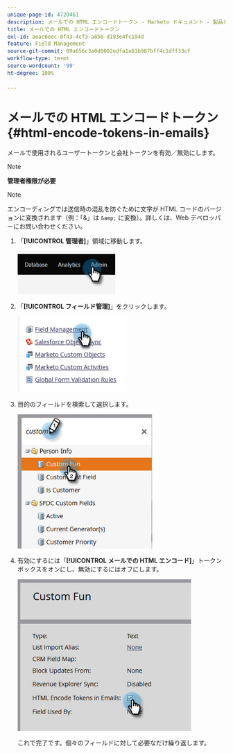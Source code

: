 ```yaml
---
unique-page-id: 4720461
description: メールでの HTML エンコードトークン - Marketo ドキュメント - 製品ドキュメント
title: メールでの HTML エンコードトークン
exl-id: aeac6eec-0f43-4cf3-a850-d193e4fc194d
feature: Field Management
source-git-commit: 09a656c3a0d0002edfa1a61b987bff4c1dff33cf
workflow-type: tm+mt
source-wordcount: '99'
ht-degree: 100%

---
```


# メールでの HTML エンコードトークン {#html-encode-tokens-in-emails}

メールで使用されるユーザートークンと会社トークンを有効／無効にします。

>[!NOTE]
>
>**管理者権限が必要**

>[!NOTE]
>
>エンコーディングでは送信時の混乱を防ぐために文字が HTML コードのバージョンに変換されます（例：「&amp;」は `&amp;` に変換）。詳しくは、Web デベロッパーにお問い合わせください。

1. 「**[!UICONTROL 管理者]**」領域に移動します。

   ![](assets/html-encode-tokens-in-emails-1.png)

1. 「**[!UICONTROL フィールド管理]**」をクリックします。

   ![](assets/html-encode-tokens-in-emails-2.png)

1. 目的のフィールドを検索して選択します。

   ![](assets/html-encode-tokens-in-emails-3.png)

1. 有効にするには「**[!UICONTROL メールでの HTML エンコード]**」トークンボックスをオンにし、無効にするにはオフにします。

   ![](assets/html-encode-tokens-in-emails-4.png)

   これで完了です。個々のフィールドに対して必要なだけ繰り返します。
